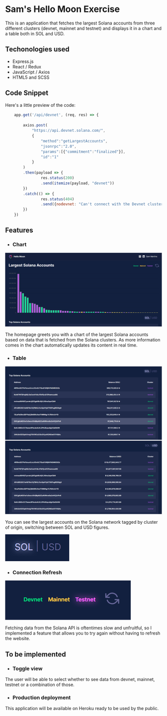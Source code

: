 # Sam's Hello Moon Exercise 

This is an application that fetches the largest Solana accounts from three different clusters (devnet, mainnet and testnet) and displays it in a chart and a table both in SOL and USD.

## Techonologies used

- Express.js
- React / Redux
- JavaScript / Axios
- HTML5 and SCSS

## Code Snippet

Here's a little preview of the code:

```javaScript
    app.get('/api/devnet', (req, res) => {
        
        axios.post(
            "https://api.devnet.solana.com/",
            {
                "method":"getLargestAccounts",
                "jsonrpc":"2.0",
                "params":[{"commitment":"finalized"}],
                "id":"1"
            }
        )
        .then(payload => {
                res.status(200)
                .send(itemize(payload, "devnet"))
        })
        .catch(() => {
                res.status(404)
                .send({nodevnet: "Can't connect with the Devnet cluster at the moment."})
        })
    })
```

## Features

- ### Chart

![png](https://github.com/Samuel1337/takehome-sam/blob/ba58bd1a30668d08abaedf0dac3c641298acedbd/images/home.png)

The homepage greets you with a chart of the largest Solana accounts based on data that is fetched from the Solana clusters. As more information comes in the chart automatically updates its content in real time.

- ### Table

![png](https://github.com/Samuel1337/takehome-sam/blob/ba58bd1a30668d08abaedf0dac3c641298acedbd/images/table_sol.png)
![png](https://github.com/Samuel1337/takehome-sam/blob/ba58bd1a30668d08abaedf0dac3c641298acedbd/images/table_usd.png)

You can see the largest accounts on the Solana network tagged by cluster of origin, switching between SOL and USD figures.

![png](https://github.com/Samuel1337/takehome-sam/blob/ba58bd1a30668d08abaedf0dac3c641298acedbd/images/currency.png)

- ### Connection Refresh

![png](https://github.com/Samuel1337/takehome-sam/blob/ba58bd1a30668d08abaedf0dac3c641298acedbd/images/refresher.png)

Fetching data from the Solana API is oftentimes slow and unfruitful, so I implemented a feature that allows you to try again without having to refresh the website.

## To be implemented

- ### Toggle view

The user will be able to select whether to see data from devnet, mainnet, testnet or a combination of those.

- ### Production deployment

This application will be available on Heroku ready to be used by the public.